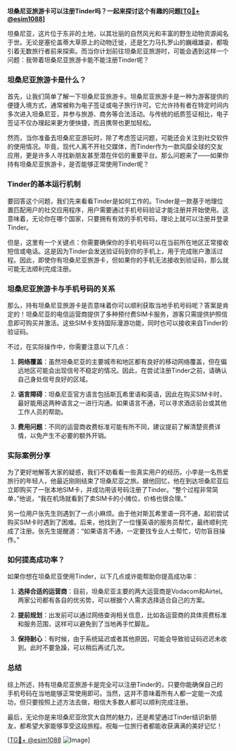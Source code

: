 **坦桑尼亚旅游卡可以注册Tinder吗？一起来探讨这个有趣的问题[[TG💪+ @esim1088](https://t.me/s/esim1088)]**

坦桑尼亚，这片位于东非的土地，以其壮丽的自然风光和丰富的野生动物资源闻名于世。无论是塞伦盖蒂大草原上的动物迁徙，还是乞力马扎罗山的巍峨雄姿，都吸引着无数旅行者前来探索。而当你计划前往坦桑尼亚旅游时，可能会遇到这样一个问题：我带着坦桑尼亚旅游卡能不能注册Tinder呢？

### 坦桑尼亚旅游卡是什么？

首先，让我们简单了解一下坦桑尼亚旅游卡。坦桑尼亚旅游卡是一种为游客提供的便捷入境方式，通常被称为电子签证或电子旅行许可。它允许持有者在特定时间内多次进入坦桑尼亚，并参与旅游、商务等合法活动。与传统的纸质签证相比，电子签证不仅办理起来更方便快捷，而且携带也更加轻松。

然而，当你准备去坦桑尼亚游玩时，除了考虑签证问题，可能还会关注到社交软件的使用情况。毕竟，现代人离不开社交媒体，而Tinder作为一款风靡全球的交友应用，更是许多人寻找新朋友甚至潜在伴侣的重要平台。那么问题来了——如果你持有坦桑尼亚旅游卡，是否能够正常使用Tinder呢？

### Tinder的基本运行机制

要回答这个问题，我们先来看看Tinder是如何工作的。Tinder是一款基于地理位置匹配用户的社交应用程序，用户需要通过手机号码验证才能注册并开始使用。这意味着，无论你在哪个国家，只要拥有有效的手机号码，理论上就可以注册并登录Tinder。

但是，这里有一个关键点：你需要确保你的手机号码可以在当前所在地区正常接收短信或电话。这是因为Tinder会发送验证码到你的手机上，用于完成账户激活过程。因此，即使你有坦桑尼亚旅游卡，但如果你的手机无法接收到验证码，那么就可能无法顺利完成注册。

### 坦桑尼亚旅游卡与手机号码的关系

那么，持有坦桑尼亚旅游卡是否意味着你可以顺利获取当地手机号码呢？答案是肯定的！坦桑尼亚的电信运营商提供了多种预付费SIM卡服务，游客只需提供护照信息即可购买并激活。这些SIM卡支持国际漫游功能，同时也可以接收来自Tinder的验证码。

不过，在实际操作中，你需要注意以下几点：

1. **网络覆盖**：虽然坦桑尼亚的主要城市和地区都有良好的移动网络覆盖，但在偏远地区可能会出现信号不稳定的情况。因此，在尝试注册Tinder之前，请确认自己身处信号良好的区域。
   
2. **语言障碍**：坦桑尼亚官方语言包括斯瓦希里语和英语，因此在购买SIM卡时，最好能用这两种语言之一进行沟通。如果语言不通，可以寻求酒店前台或其他工作人员的帮助。

3. **费用问题**：不同的运营商收费标准可能有所不同，建议提前了解清楚资费详情，以免产生不必要的额外开销。

### 实际案例分享

为了更好地解答大家的疑惑，我们不妨看看一些真实用户的经历。小李是一名热爱旅行的年轻人，他最近刚刚结束了坦桑尼亚之旅。据他回忆，他在到达坦桑尼亚后立即购买了一张本地SIM卡，并成功用该号码注册了Tinder。“整个过程非常简单，”他说，“我在机场就看到了卖SIM卡的小摊位，价格也很合理。”

另一位用户张先生则遇到了一点小麻烦。由于他对斯瓦希里语一窍不通，起初尝试购买SIM卡时遇到了困难。后来，他找到了一位懂英语的服务员帮忙，最终顺利完成了注册。张先生提醒道：“如果语言不通，一定要找专业人士帮忙，切勿盲目操作。”

### 如何提高成功率？

如果你想在坦桑尼亚使用Tinder，以下几点或许能帮助你提高成功率：

1. **选择合适的运营商**：目前，坦桑尼亚主要的两大运营商是Vodacom和Airtel。两家公司都有各自的优劣势，可以根据个人需求选择适合自己的方案。

2. **提前规划**：出发前可以通过网络查询相关信息，比如各运营商的具体资费标准和服务范围，这样可以避免到了当地再手忙脚乱。

3. **保持耐心**：有时候，由于系统延迟或者其他原因，可能会导致验证码迟迟未收到。此时不要急躁，可以稍后再试几次。

### 总结

综上所述，持有坦桑尼亚旅游卡是完全可以注册Tinder的，只要你能确保自己的手机号码在当地能够正常使用即可。当然，这并不意味着所有人都一定能一次成功，但只要按照上述方法去做，相信大多数人都可以顺利完成注册。

最后，无论你是来坦桑尼亚欣赏大自然的魅力，还是希望通过Tinder结识新朋友，都希望大家能够享受这段旅程。祝每一位旅行者都能收获满满的美好记忆！

[[TG💪+ @esim1088](https://t.me/s/esim1088) ![Image](https://i.postimg.cc/4NQfJmqS/Snipaste-2025-05-13-00-14-12.png)]